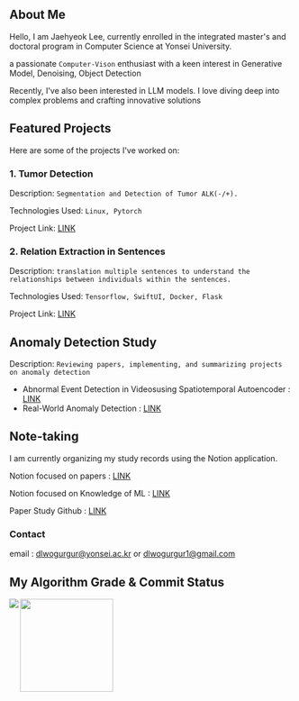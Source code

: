 ## About Me

Hello, I am Jaehyeok Lee, currently enrolled in the integrated master's and doctoral program in Computer Science at Yonsei University.

a passionate ```Computer-Vison``` enthusiast with a keen interest in Generative Model, Denoising, Object Detection

Recently, I've also been interested in LLM models.
I love diving deep into complex problems and crafting innovative solutions

## Featured Projects
Here are some of the projects I've worked on: 

### 1. Tumor Detection
Description: ```Segmentation and Detection of Tumor ALK(-/+).```

Technologies Used: ```Linux, Pytorch```

Project Link: [LINK](https://github.com/JaeHyeok-2/Medical-Image)

### 2. Relation Extraction in Sentences
Description: ```translation multiple sentences to understand the relationships between individuals within the sentences.```

Technologies Used: ```Tensorflow, SwiftUI, Docker, Flask ```

Project Link: [LINK](https://github.com/JaeHyeok-2/RelationApplication)

## Anomaly Detection Study 
Description: ```Reviewing papers, implementing, and summarizing projects on anomaly detection```
- Abnormal Event Detection in Videosusing Spatiotemporal Autoencoder : [LINK](https://github.com/JaeHyeok-2/ConvLSTM)
- Real-World Anomaly Detection : [LINK](https://github.com/JaeHyeok-2/Real-world-Anomaly-Detection)

## Note-taking
I am currently organizing my study records using the Notion application.

Notion focused on papers : [LINK](https://www.notion.so/ceeebe0d5a7a445694554821920c0af1?pvs=4)

Notion focused on Knowledge of ML : [LINK](https://www.notion.so/1fa99c7df73d44e1950b517dc5a64463?v=f0ef33c5282f458392529032aeaadf2a&pvs=4)

Paper Study Github : [LINK](https://github.com/DL-Study-Log)



### Contact
email : dlwogurgur@yonsei.ac.kr  or dlwogurgur1@gmail.com


## My Algorithm Grade & Commit Status
<div>
<img align='left' src="http://mazassumnida.wtf/api/v2/generate_badge?boj=dlwogurgur">

<img align='center' src="https://github-readme-stats.vercel.app/api?username=JaeHyeok-2" height="165">
</div>
